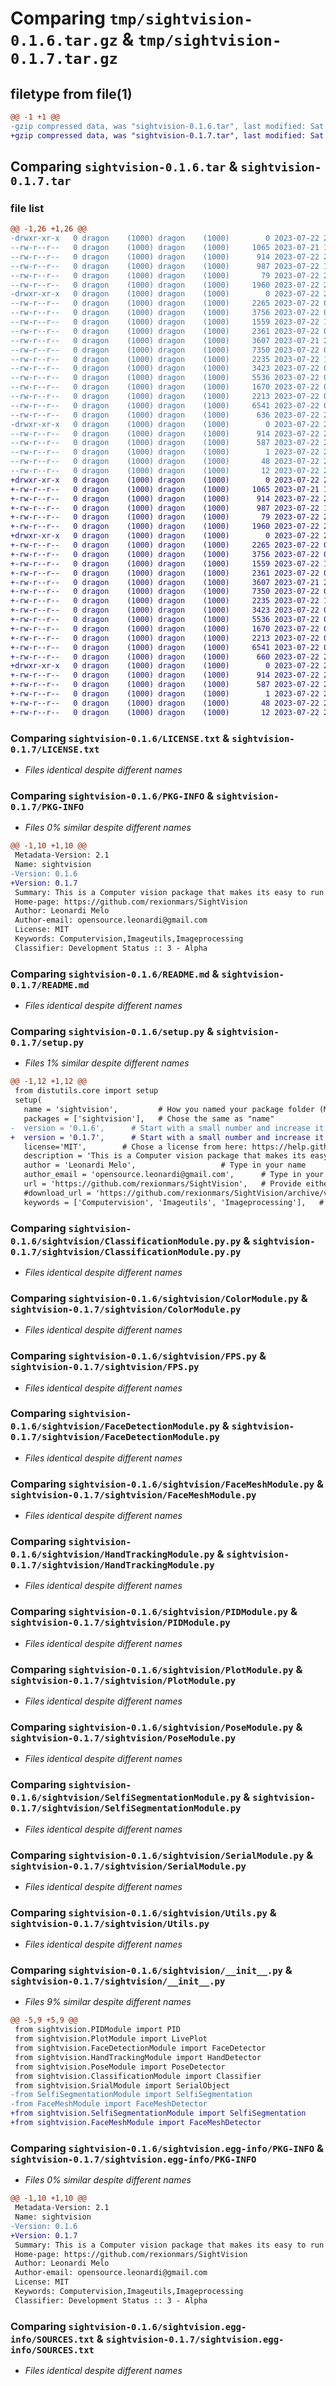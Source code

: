 # Comparing `tmp/sightvision-0.1.6.tar.gz` & `tmp/sightvision-0.1.7.tar.gz`

## filetype from file(1)

```diff
@@ -1 +1 @@
-gzip compressed data, was "sightvision-0.1.6.tar", last modified: Sat Jul 22 21:20:07 2023, max compression
+gzip compressed data, was "sightvision-0.1.7.tar", last modified: Sat Jul 22 21:26:32 2023, max compression
```

## Comparing `sightvision-0.1.6.tar` & `sightvision-0.1.7.tar`

### file list

```diff
@@ -1,26 +1,26 @@
-drwxr-xr-x   0 dragon    (1000) dragon    (1000)        0 2023-07-22 21:20:07.200059 sightvision-0.1.6/
--rw-r--r--   0 dragon    (1000) dragon    (1000)     1065 2023-07-21 19:53:53.000000 sightvision-0.1.6/LICENSE.txt
--rw-r--r--   0 dragon    (1000) dragon    (1000)      914 2023-07-22 21:20:07.200059 sightvision-0.1.6/PKG-INFO
--rw-r--r--   0 dragon    (1000) dragon    (1000)      987 2023-07-22 15:23:42.000000 sightvision-0.1.6/README.md
--rw-r--r--   0 dragon    (1000) dragon    (1000)       79 2023-07-22 21:20:07.200059 sightvision-0.1.6/setup.cfg
--rw-r--r--   0 dragon    (1000) dragon    (1000)     1960 2023-07-22 21:20:03.000000 sightvision-0.1.6/setup.py
-drwxr-xr-x   0 dragon    (1000) dragon    (1000)        0 2023-07-22 21:20:07.180059 sightvision-0.1.6/sightvision/
--rw-r--r--   0 dragon    (1000) dragon    (1000)     2265 2023-07-22 02:25:31.000000 sightvision-0.1.6/sightvision/ClassificationModule.py.py
--rw-r--r--   0 dragon    (1000) dragon    (1000)     3756 2023-07-22 02:24:49.000000 sightvision-0.1.6/sightvision/ColorModule.py
--rw-r--r--   0 dragon    (1000) dragon    (1000)     1559 2023-07-22 15:47:17.000000 sightvision-0.1.6/sightvision/FPS.py
--rw-r--r--   0 dragon    (1000) dragon    (1000)     2361 2023-07-22 02:20:18.000000 sightvision-0.1.6/sightvision/FaceDetectionModule.py
--rw-r--r--   0 dragon    (1000) dragon    (1000)     3607 2023-07-21 23:32:34.000000 sightvision-0.1.6/sightvision/FaceMeshModule.py
--rw-r--r--   0 dragon    (1000) dragon    (1000)     7350 2023-07-22 02:19:49.000000 sightvision-0.1.6/sightvision/HandTrackingModule.py
--rw-r--r--   0 dragon    (1000) dragon    (1000)     2235 2023-07-22 16:03:23.000000 sightvision-0.1.6/sightvision/PIDModule.py
--rw-r--r--   0 dragon    (1000) dragon    (1000)     3423 2023-07-22 02:22:52.000000 sightvision-0.1.6/sightvision/PlotModule.py
--rw-r--r--   0 dragon    (1000) dragon    (1000)     5536 2023-07-22 02:22:27.000000 sightvision-0.1.6/sightvision/PoseModule.py
--rw-r--r--   0 dragon    (1000) dragon    (1000)     1670 2023-07-22 02:21:53.000000 sightvision-0.1.6/sightvision/SelfiSegmentationModule.py
--rw-r--r--   0 dragon    (1000) dragon    (1000)     2213 2023-07-22 02:21:28.000000 sightvision-0.1.6/sightvision/SerialModule.py
--rw-r--r--   0 dragon    (1000) dragon    (1000)     6541 2023-07-22 02:20:48.000000 sightvision-0.1.6/sightvision/Utils.py
--rw-r--r--   0 dragon    (1000) dragon    (1000)      636 2023-07-22 21:15:58.000000 sightvision-0.1.6/sightvision/__init__.py
-drwxr-xr-x   0 dragon    (1000) dragon    (1000)        0 2023-07-22 21:20:07.196726 sightvision-0.1.6/sightvision.egg-info/
--rw-r--r--   0 dragon    (1000) dragon    (1000)      914 2023-07-22 21:20:07.000000 sightvision-0.1.6/sightvision.egg-info/PKG-INFO
--rw-r--r--   0 dragon    (1000) dragon    (1000)      587 2023-07-22 21:20:07.000000 sightvision-0.1.6/sightvision.egg-info/SOURCES.txt
--rw-r--r--   0 dragon    (1000) dragon    (1000)        1 2023-07-22 21:20:07.000000 sightvision-0.1.6/sightvision.egg-info/dependency_links.txt
--rw-r--r--   0 dragon    (1000) dragon    (1000)       48 2023-07-22 21:20:07.000000 sightvision-0.1.6/sightvision.egg-info/requires.txt
--rw-r--r--   0 dragon    (1000) dragon    (1000)       12 2023-07-22 21:20:07.000000 sightvision-0.1.6/sightvision.egg-info/top_level.txt
+drwxr-xr-x   0 dragon    (1000) dragon    (1000)        0 2023-07-22 21:26:32.193401 sightvision-0.1.7/
+-rw-r--r--   0 dragon    (1000) dragon    (1000)     1065 2023-07-21 19:53:53.000000 sightvision-0.1.7/LICENSE.txt
+-rw-r--r--   0 dragon    (1000) dragon    (1000)      914 2023-07-22 21:26:32.193401 sightvision-0.1.7/PKG-INFO
+-rw-r--r--   0 dragon    (1000) dragon    (1000)      987 2023-07-22 15:23:42.000000 sightvision-0.1.7/README.md
+-rw-r--r--   0 dragon    (1000) dragon    (1000)       79 2023-07-22 21:26:32.193401 sightvision-0.1.7/setup.cfg
+-rw-r--r--   0 dragon    (1000) dragon    (1000)     1960 2023-07-22 21:24:29.000000 sightvision-0.1.7/setup.py
+drwxr-xr-x   0 dragon    (1000) dragon    (1000)        0 2023-07-22 21:26:32.193401 sightvision-0.1.7/sightvision/
+-rw-r--r--   0 dragon    (1000) dragon    (1000)     2265 2023-07-22 02:25:31.000000 sightvision-0.1.7/sightvision/ClassificationModule.py.py
+-rw-r--r--   0 dragon    (1000) dragon    (1000)     3756 2023-07-22 02:24:49.000000 sightvision-0.1.7/sightvision/ColorModule.py
+-rw-r--r--   0 dragon    (1000) dragon    (1000)     1559 2023-07-22 15:47:17.000000 sightvision-0.1.7/sightvision/FPS.py
+-rw-r--r--   0 dragon    (1000) dragon    (1000)     2361 2023-07-22 02:20:18.000000 sightvision-0.1.7/sightvision/FaceDetectionModule.py
+-rw-r--r--   0 dragon    (1000) dragon    (1000)     3607 2023-07-21 23:32:34.000000 sightvision-0.1.7/sightvision/FaceMeshModule.py
+-rw-r--r--   0 dragon    (1000) dragon    (1000)     7350 2023-07-22 02:19:49.000000 sightvision-0.1.7/sightvision/HandTrackingModule.py
+-rw-r--r--   0 dragon    (1000) dragon    (1000)     2235 2023-07-22 16:03:23.000000 sightvision-0.1.7/sightvision/PIDModule.py
+-rw-r--r--   0 dragon    (1000) dragon    (1000)     3423 2023-07-22 02:22:52.000000 sightvision-0.1.7/sightvision/PlotModule.py
+-rw-r--r--   0 dragon    (1000) dragon    (1000)     5536 2023-07-22 02:22:27.000000 sightvision-0.1.7/sightvision/PoseModule.py
+-rw-r--r--   0 dragon    (1000) dragon    (1000)     1670 2023-07-22 02:21:53.000000 sightvision-0.1.7/sightvision/SelfiSegmentationModule.py
+-rw-r--r--   0 dragon    (1000) dragon    (1000)     2213 2023-07-22 02:21:28.000000 sightvision-0.1.7/sightvision/SerialModule.py
+-rw-r--r--   0 dragon    (1000) dragon    (1000)     6541 2023-07-22 02:20:48.000000 sightvision-0.1.7/sightvision/Utils.py
+-rw-r--r--   0 dragon    (1000) dragon    (1000)      660 2023-07-22 21:24:12.000000 sightvision-0.1.7/sightvision/__init__.py
+drwxr-xr-x   0 dragon    (1000) dragon    (1000)        0 2023-07-22 21:26:32.193401 sightvision-0.1.7/sightvision.egg-info/
+-rw-r--r--   0 dragon    (1000) dragon    (1000)      914 2023-07-22 21:26:32.000000 sightvision-0.1.7/sightvision.egg-info/PKG-INFO
+-rw-r--r--   0 dragon    (1000) dragon    (1000)      587 2023-07-22 21:26:32.000000 sightvision-0.1.7/sightvision.egg-info/SOURCES.txt
+-rw-r--r--   0 dragon    (1000) dragon    (1000)        1 2023-07-22 21:26:32.000000 sightvision-0.1.7/sightvision.egg-info/dependency_links.txt
+-rw-r--r--   0 dragon    (1000) dragon    (1000)       48 2023-07-22 21:26:32.000000 sightvision-0.1.7/sightvision.egg-info/requires.txt
+-rw-r--r--   0 dragon    (1000) dragon    (1000)       12 2023-07-22 21:26:32.000000 sightvision-0.1.7/sightvision.egg-info/top_level.txt
```

### Comparing `sightvision-0.1.6/LICENSE.txt` & `sightvision-0.1.7/LICENSE.txt`

 * *Files identical despite different names*

### Comparing `sightvision-0.1.6/PKG-INFO` & `sightvision-0.1.7/PKG-INFO`

 * *Files 0% similar despite different names*

```diff
@@ -1,10 +1,10 @@
 Metadata-Version: 2.1
 Name: sightvision
-Version: 0.1.6
+Version: 0.1.7
 Summary: This is a Computer vision package that makes its easy to run Image processing and AI functions.
 Home-page: https://github.com/rexionmars/SightVision
 Author: Leonardi Melo
 Author-email: opensource.leonardi@gmail.com
 License: MIT
 Keywords: Computervision,Imageutils,Imageprocessing
 Classifier: Development Status :: 3 - Alpha
```

### Comparing `sightvision-0.1.6/README.md` & `sightvision-0.1.7/README.md`

 * *Files identical despite different names*

### Comparing `sightvision-0.1.6/setup.py` & `sightvision-0.1.7/setup.py`

 * *Files 1% similar despite different names*

```diff
@@ -1,12 +1,12 @@
 from distutils.core import setup
 setup(
   name = 'sightvision',         # How you named your package folder (MyLib)
   packages = ['sightvision'],   # Chose the same as "name"
-  version = '0.1.6',      # Start with a small number and increase it with every change you make
+  version = '0.1.7',      # Start with a small number and increase it with every change you make
   license='MIT',        # Chose a license from here: https://help.github.com/articles/licensing-a-repository
   description = 'This is a Computer vision package that makes its easy to run Image processing and AI functions.',   # Give a short description about your library
   author = 'Leonardi Melo',                   # Type in your name
   author_email = 'opensource.leonardi@gmail.com',      # Type in your E-Mail
   url = 'https://github.com/rexionmars/SightVision',   # Provide either the link to your github or to your website
   #download_url = 'https://github.com/rexionmars/SightVision/archive/v_01.tar.gz',    # I explain this later on
   keywords = ['Computervision', 'Imageutils', 'Imageprocessing'],   # Keywords that define your package best
```

### Comparing `sightvision-0.1.6/sightvision/ClassificationModule.py.py` & `sightvision-0.1.7/sightvision/ClassificationModule.py.py`

 * *Files identical despite different names*

### Comparing `sightvision-0.1.6/sightvision/ColorModule.py` & `sightvision-0.1.7/sightvision/ColorModule.py`

 * *Files identical despite different names*

### Comparing `sightvision-0.1.6/sightvision/FPS.py` & `sightvision-0.1.7/sightvision/FPS.py`

 * *Files identical despite different names*

### Comparing `sightvision-0.1.6/sightvision/FaceDetectionModule.py` & `sightvision-0.1.7/sightvision/FaceDetectionModule.py`

 * *Files identical despite different names*

### Comparing `sightvision-0.1.6/sightvision/FaceMeshModule.py` & `sightvision-0.1.7/sightvision/FaceMeshModule.py`

 * *Files identical despite different names*

### Comparing `sightvision-0.1.6/sightvision/HandTrackingModule.py` & `sightvision-0.1.7/sightvision/HandTrackingModule.py`

 * *Files identical despite different names*

### Comparing `sightvision-0.1.6/sightvision/PIDModule.py` & `sightvision-0.1.7/sightvision/PIDModule.py`

 * *Files identical despite different names*

### Comparing `sightvision-0.1.6/sightvision/PlotModule.py` & `sightvision-0.1.7/sightvision/PlotModule.py`

 * *Files identical despite different names*

### Comparing `sightvision-0.1.6/sightvision/PoseModule.py` & `sightvision-0.1.7/sightvision/PoseModule.py`

 * *Files identical despite different names*

### Comparing `sightvision-0.1.6/sightvision/SelfiSegmentationModule.py` & `sightvision-0.1.7/sightvision/SelfiSegmentationModule.py`

 * *Files identical despite different names*

### Comparing `sightvision-0.1.6/sightvision/SerialModule.py` & `sightvision-0.1.7/sightvision/SerialModule.py`

 * *Files identical despite different names*

### Comparing `sightvision-0.1.6/sightvision/Utils.py` & `sightvision-0.1.7/sightvision/Utils.py`

 * *Files identical despite different names*

### Comparing `sightvision-0.1.6/sightvision/__init__.py` & `sightvision-0.1.7/sightvision/__init__.py`

 * *Files 9% similar despite different names*

```diff
@@ -5,9 +5,9 @@
 from sightvision.PIDModule import PID
 from sightvision.PlotModule import LivePlot
 from sightvision.FaceDetectionModule import FaceDetector
 from sightvision.HandTrackingModule import HandDetector
 from sightvision.PoseModule import PoseDetector
 from sightvision.ClassificationModule import Classifier
 from sightvision.SrialModule import SerialObject
-from SelfiSegmentationModule import SelfiSegmentation
-from FaceMeshModule import FaceMeshDetector
+from sightvision.SelfiSegmentationModule import SelfiSegmentation
+from sightvision.FaceMeshModule import FaceMeshDetector
```

### Comparing `sightvision-0.1.6/sightvision.egg-info/PKG-INFO` & `sightvision-0.1.7/sightvision.egg-info/PKG-INFO`

 * *Files 0% similar despite different names*

```diff
@@ -1,10 +1,10 @@
 Metadata-Version: 2.1
 Name: sightvision
-Version: 0.1.6
+Version: 0.1.7
 Summary: This is a Computer vision package that makes its easy to run Image processing and AI functions.
 Home-page: https://github.com/rexionmars/SightVision
 Author: Leonardi Melo
 Author-email: opensource.leonardi@gmail.com
 License: MIT
 Keywords: Computervision,Imageutils,Imageprocessing
 Classifier: Development Status :: 3 - Alpha
```

### Comparing `sightvision-0.1.6/sightvision.egg-info/SOURCES.txt` & `sightvision-0.1.7/sightvision.egg-info/SOURCES.txt`

 * *Files identical despite different names*


